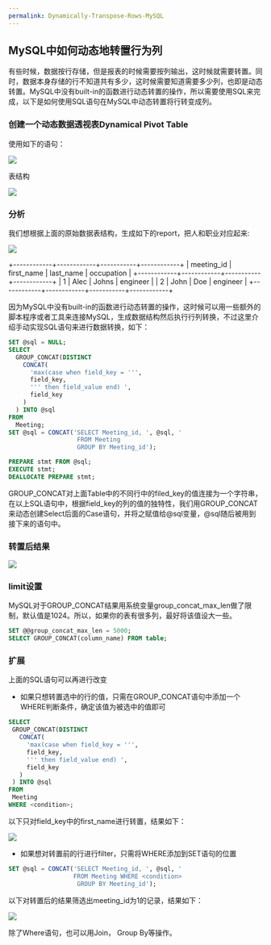 ```yaml
---
permalink: Dynamically-Transpose-Rows-MySQL
---
```


## MySQL中如何动态地转置行为列
有些时候，数据按行存储，但是报表的时候需要按列输出，这时候就需要转置。同时，数据本身存储的行不知道共有多少，这时候需要知道需要多少列，也即是动态转置。MySQL中没有built-in的函数进行动态转置的操作，所以需要使用SQL来完成，以下是如何使用SQL语句在MySQL中动态转置将行转变成列。

### 创建一个动态数据透视表Dynamical Pivot Table

使用如下的语句：

![](/assets/img/blogs/2021-05-06/createDynamicalTable.png)

表结构

![](/assets/img/blogs/2021-05-06/createDynamicalTable1.png)



### 分析

我们想根据上面的原始数据表结构，生成如下的report，把人和职业对应起来:

![](/assets/img/blogs/2021-05-06/expectedResult.png)

+------------+------------+-----------+------------+
| meeting_id | first_name | last_name | occupation |
+------------+------------+-----------+------------+
|      1     |    Alec    |   Johns   |  engineer |
|      2     |    John    |    Doe    |  engineer |
+------------+------------+-----------+------------+

因为MySQL中没有built-in的函数进行动态转置的操作，这时候可以用一些额外的脚本程序或者工具来连接MySQL，生成数据结构然后执行行列转换，不过这里介绍手动实现SQL语句来进行数据转换，如下：

```sql
SET @sql = NULL;
SELECT
  GROUP_CONCAT(DISTINCT
    CONCAT(
      'max(case when field_key = ''',
      field_key,
      ''' then field_value end) ',
      field_key
    )
  ) INTO @sql
FROM
  Meeting;
SET @sql = CONCAT('SELECT Meeting_id, ', @sql, ' 
                   FROM Meeting 
                   GROUP BY Meeting_id');

PREPARE stmt FROM @sql;
EXECUTE stmt;
DEALLOCATE PREPARE stmt;
```

GROUP_CONCAT对上面Table中的不同行中的filed_key的值连接为一个字符串，在以上SQL语句中，根据field_key的列的值的独特性，我们用GROUP_CONCAT来动态创建Select后面的Case语句，并将之赋值给@sql变量，@sql随后被用到接下来的语句中。



### 转置后结果

![](/assets/img/blogs/2021-05-06/tranpose.png)



### limit设置

MySQL对于GROUP_CONCAT结果用系统变量group_concat_max_len做了限制，默认值是1024。所以，如果你的表有很多列，最好将该值设大一些。

```sql
SET @@group_concat_max_len = 5000;
SELECT GROUP_CONCAT(column_name) FROM table;
```



### 扩展

上面的SQL语句可以再进行改变
* 如果只想转置选中的行的值，只需在GROUP_CONCAT语句中添加一个WHERE判断条件，确定该值为被选中的值即可

 ```sql
SELECT
  GROUP_CONCAT(DISTINCT
    CONCAT(
      'max(case when field_key = ''',
      field_key,
      ''' then field_value end) ',
      field_key
    )
  ) INTO @sql
FROM
  Meeting
WHERE <condition>;
```

以下只对field_key中的first_name进行转置，结果如下：

![](/assets/img/blogs/2021-05-06/tranpose_where1.png)

* 如果想对转置前的行进行filter，只需将WHERE添加到SET语句的位置

```sql
SET @sql = CONCAT('SELECT Meeting_id, ', @sql, ' 
                  FROM Meeting WHERE <condition>
                   GROUP BY Meeting_id');
```

以下对转置后的结果筛选出meeting_id为1的记录，结果如下：

![](/assets/img/blogs/2021-05-06/tranpose_where2.png)

除了Where语句，也可以用Join， Group By等操作。

